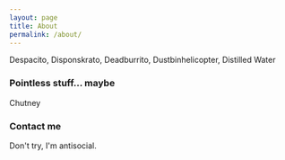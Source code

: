 ```yaml
---
layout: page
title: About
permalink: /about/
---
```


Despacito, Disponskrato, Deadburrito, Dustbinhelicopter, Distilled Water

### Pointless stuff... maybe

Chutney

### Contact me

Don't try, I'm antisocial.
